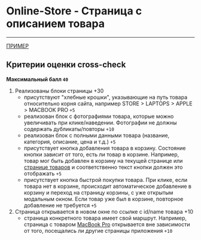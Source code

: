 # Online-Store - Страница с описанием товара

---

[ПРИМЕР](https://online-store-rs.netlify.app/product-details/6)

## Критерии оценки сross-check

**Максимальный балл `40`**

1. Реализованы блоки страницы +30
   - присутствуют "хлебные крошки", указывающие на путь товара относительно корня сайта, например STORE > LAPTOPS > APPLE > MACBOOK PRO `+5`
   - реализован блок с фотографиями товара, которые можно увеличивать при клике/наведении. Фотографии не должны содержать дубликаты/повторы `+10`
   - реализован блок с полными данными товара (название, категория, описание, цена и т.д.) `+5`
   - присутствует кнопка добавления товара в корзину. Состояние кнопки зависит от того, есть ли товар в корзине. Например, товар мог быть добавлен в корзину на текущей странице или [странице товаров](store-page.md) и соответственно текст кнопки должен это отображать `+5`
   - присутствует кнопка быстрой покупки товара. При клике, если товара нет в корзине, происходит автоматическое добавление в корзину и переход на страницу корзины, с уже открытым модальным окном. Если товар уже был в корзине, повторное добавление не требуется `+5`
2. Страница открывается в новом окне по ссылке с id/name товара +10
   - страница конкретного товара имеет свой маршрут. Например, страница с товаром [MacBook Pro](https://online-store-rs.netlify.app/product-details/6) открывается вне зависимости от того, посещались ли другие страницы приложения `+10`
